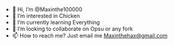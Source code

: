- 👋 Hi, I’m @Maxinthe100000
- 👀 I’m interested in Chicken
- 🌱 I’m currently learning Everything
- 💞️ I’m looking to collaborate on Opsu or any fork 
- 📫 How to reach me? Just email me 
Maxinthehax@gmail.com

